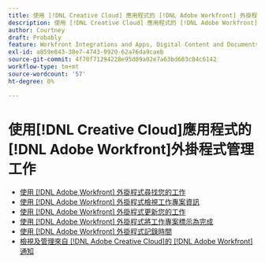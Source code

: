 ```yaml
---
title: 使用 [!DNL Creative Cloud] 應用程式的 [!DNL Adobe Workfront] 外掛程式管理工作
description: 使用 [!DNL Creative Cloud] 應用程式的 [!DNL Adobe Workfront] 外掛程式管理工作
author: Courtney
draft: Probably
feature: Workfront Integrations and Apps, Digital Content and Documents
exl-id: a859e843-38e7-4743-9920-62a76da9caeb
source-git-commit: 4f70f71294228e95d09a02e7a63bd683c04c6142
workflow-type: tm+mt
source-wordcount: '57'
ht-degree: 0%

---
```


# 使用[!DNL Creative Cloud]應用程式的[!DNL Adobe Workfront]外掛程式管理工作

* [使用 [!DNL Adobe Workfront] 外掛程式尋找您的工作](/help/quicksilver/workfront-integrations-and-apps/adobe-workfront-for-creative-cloud/wf-cc-find-work.md)
* [使用 [!DNL Adobe Workfront] 外掛程式檢視工作專案資訊](/help/quicksilver/workfront-integrations-and-apps/adobe-workfront-for-creative-cloud/wf-cc-view-work-info.md)
* [使用 [!DNL Adobe Workfront] 外掛程式更新您的工作](/help/quicksilver/workfront-integrations-and-apps/adobe-workfront-for-creative-cloud/wf-cc-update.md)
* [使用 [!DNL Adobe Workfront] 外掛程式將工作專案標示為完成](/help/quicksilver/workfront-integrations-and-apps/adobe-workfront-for-creative-cloud/wf-cc-complete.md)
* [使用 [!DNL Adobe Workfront] 外掛程式記錄時間](/help/quicksilver/workfront-integrations-and-apps/adobe-workfront-for-creative-cloud/wf-cc-log-time.md)
* [檢視及管理來自 [!DNL Adobe Creative Cloud]的 [!DNL Adobe Workfront] 通知](/help/quicksilver/workfront-integrations-and-apps/adobe-workfront-for-creative-cloud/wf-cc-notifications.md)
